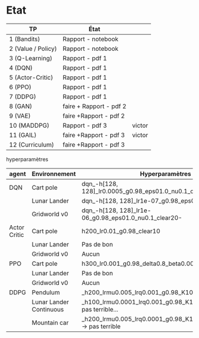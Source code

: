 # Etat



| TP                 | État                    |        |
| ------------------ | ----------------------- | ------ |
| 1 (Bandits)        | Rapport - notebook      |        |
| 2 (Value / Policy) | Rapport - notebook      |        |
| 3 (Q-Learning)     | Rapport - pdf 1         |        |
| 4 (DQN)            | Rapport - pdf 1         |        |
| 5 (Actor-Critic)   | Rapport - pdf 1         |        |
| 6 (PPO)            | Rapport - pdf 1         |        |
| 7 (DDPG)           | Rapport - pdf 1         |        |
| 8 (GAN)            | faire + Rapport - pdf 2 |        |
| 9 (VAE)            | faire +Rapport - pdf 2  |        |
| 10 (MADDPG)        | Rapport - pdf 3         | victor |
| 11 (GAIL)          | faire +Rapport - pdf 3  | victor |
| 12 (Curriculum)    | faire +Rapport - pdf 3  |        |



hyperparamètres

| agent        | Environnement           | Hyperparamètres                                              | Courbes |
| ------------ | ----------------------- | ------------------------------------------------------------ | ------- |
| DQN          | Cart pole               | dqn_-h[128, 128]_lr0.0005_g0.98_eps01.0_nu0.1_clear20        |         |
|              | Lunar Lander            | dqn_-h[128, 128]_lr1e-07_g0.98_eps01.0_nu0.1_clear20         |         |
|              | Gridworld v0            | dqn_-h[128, 128]_lr1e-06_g0.98_eps01.0_nu0.1_clear20-        |         |
| Actor Critic | Cart pole               | h200_lr0.01_g0.98_clear10                                    |         |
|              | Lunar Lander            | Pas de bon                                                   |         |
|              | Gridworld v0            | Aucun                                                        |         |
| PPO          | Cart pole               | h300_lr0.001_g0.98_delta0.8_beta0.001                        |         |
|              | Lunar Lander            | Pas de bon                                                   |         |
|              | Gridworld v0            | Aucun                                                        |         |
| DDPG         | Pendulum                | _h200_lrmu0.005_lrq0.001_g0.98_K10_rho0.995_mb100            |         |
|              | Lunar Lander Continuous | _h100_lrmu0.0001_lrq0.001_g0.98_K10_rho0.9_mb100 -> pas terrible... |         |
|              | Mountain car            | _h200_lrmu0.005_lrq0.0001_g0.98_K10_rho0.995_mb100 -> pas terrible |         |

